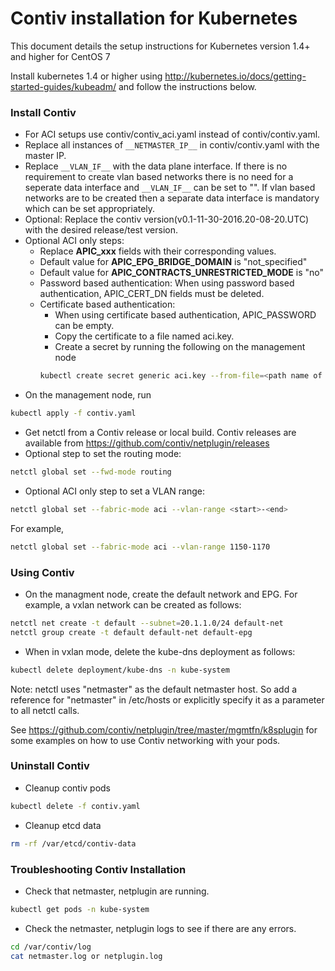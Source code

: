 # Contiv installation for Kubernetes

This document details the setup instructions for Kubernetes version 1.4+ and higher for CentOS 7

Install kubernetes 1.4 or higher using http://kubernetes.io/docs/getting-started-guides/kubeadm/ and follow the instructions below.

### Install Contiv
* For ACI setups use contiv/contiv_aci.yaml instead of contiv/contiv.yaml.
* Replace all instances of `__NETMASTER_IP__` in contiv/contiv.yaml with the master IP.
* Replace `__VLAN_IF__` with the data plane interface.
  If there is no requirement to create vlan based networks there is no need for a seperate data interface and `__VLAN_IF__` can be set to "". If vlan based networks are to be created then a separate data interface is mandatory which can be set appropriately.
* Optional: Replace the contiv version(v0.1-11-30-2016.20-08-20.UTC) with the desired release/test version.
* Optional ACI only steps:
  - Replace __APIC_xxx__ fields with their corresponding values.
  - Default value for __APIC_EPG_BRIDGE_DOMAIN__  is "not_specified"
  - Default value for __APIC_CONTRACTS_UNRESTRICTED_MODE__ is "no"
  - Password based authentication: When using password based authentication, APIC_CERT_DN fields must be deleted.
  - Certificate based authentication: 
    - When using certificate based authentication, APIC_PASSWORD can be empty. 
    - Copy the certificate to a file named aci.key. 
    - Create a secret by running the following on the management node 
    ```sh 
    kubectl create secret generic aci.key --from-file=<path name of aci.key file> -n kube-system
    ```
* On the management node, run
```sh
kubectl apply -f contiv.yaml
```
* Get netctl from a Contiv release or local build. Contiv releases are available from https://github.com/contiv/netplugin/releases
* Optional step to set the routing mode:
```sh
netctl global set --fwd-mode routing
```
* Optional ACI only step to set a VLAN range:
```sh
netctl global set --fabric-mode aci --vlan-range <start>-<end>
```
For example,
```sh
netctl global set --fabric-mode aci --vlan-range 1150-1170
```

### Using Contiv

* On the managment node, create the default network and EPG. For example, a vxlan network can be created as follows:
```sh
netctl net create -t default --subnet=20.1.1.0/24 default-net
netctl group create -t default default-net default-epg
```

* When in vxlan mode, delete the kube-dns deployment as follows:
```sh
kubectl delete deployment/kube-dns -n kube-system
```

Note: netctl uses "netmaster" as the default netmaster host. So add a reference for "netmaster" in /etc/hosts or explicitly specify it as a parameter to all netctl calls.

See https://github.com/contiv/netplugin/tree/master/mgmtfn/k8splugin for some examples on how to use Contiv networking with your pods.

### Uninstall Contiv
* Cleanup contiv pods
```sh
kubectl delete -f contiv.yaml
```
* Cleanup etcd data
```sh
rm -rf /var/etcd/contiv-data
```

### Troubleshooting Contiv Installation

* Check that netmaster, netplugin are running.
```sh
kubectl get pods -n kube-system
```
* Check the netmaster, netplugin logs to see if there are any errors.
```sh
cd /var/contiv/log
cat netmaster.log or netplugin.log
```
